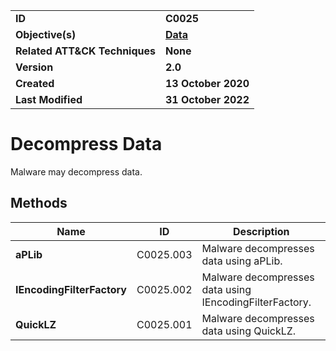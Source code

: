 <table>
<tr>
<td><b>ID</b></td>
<td><b>C0025</b></td>
</tr>
<tr>
<td><b>Objective(s)</b></td>
<td><b><a href="../data">Data</a></b></td>
</tr>
<tr>
<td><b>Related ATT&CK Techniques</b></td>
<td><b>None</b></td>
</tr>
<tr>
<td><b>Version</b></td>
<td><b>2.0</b></td>
</tr>
<tr>
<td><b>Created</b></td>
<td><b>13 October 2020</b></td>
</tr>
<tr>
<td><b>Last Modified</b></td>
<td><b>31 October 2022</b></td>
</tr>
</table>


# Decompress Data

Malware may decompress data.

## Methods

|Name|ID|Description|
|---|---|---|
|**aPLib**|C0025.003|Malware decompresses data using aPLib.|
|**IEncodingFilterFactory**|C0025.002|Malware decompresses data using IEncodingFilterFactory.|
|**QuickLZ**|C0025.001|Malware decompresses data using QuickLZ.|
